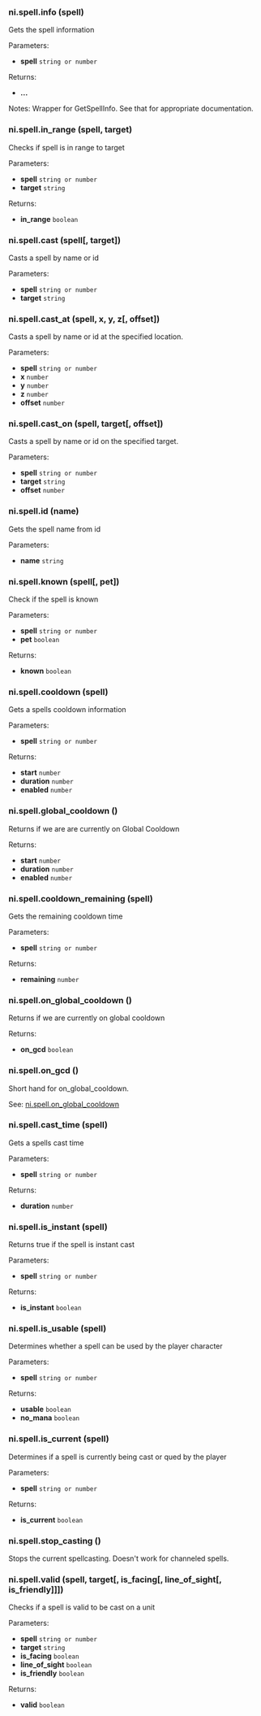### ni.spell.info (spell)

Gets the spell information

Parameters:
- **spell** `string or number`

Returns:
- **...**

Notes:
Wrapper for GetSpellInfo.  See that for appropriate documentation.

### ni.spell.in_range (spell, target)

Checks if spell is in range to target

Parameters:
- **spell** `string or number`
- **target** `string`

Returns:
- **in_range** `boolean`

### ni.spell.cast (spell[, target])

Casts a spell by name or id

Parameters:
- **spell** `string or number`
- **target** `string`

### ni.spell.cast_at (spell, x, y, z[, offset])

Casts a spell by name or id at the specified location.

Parameters:
- **spell** `string or number`
- **x** `number`
- **y** `number`
- **z** `number`
- **offset** `number`

### ni.spell.cast_on (spell, target[, offset])

Casts a spell by name or id on the specified target.

Parameters:
- **spell** `string or number`
- **target** `string`
- **offset** `number`

### ni.spell.id (name)

Gets the spell name from id

Parameters:
- **name** `string`

### ni.spell.known (spell[, pet])

Check if the spell is known

Parameters:
- **spell** `string or number`
- **pet** `boolean`

Returns:
- **known** `boolean`

### ni.spell.cooldown (spell)

Gets a spells cooldown information

Parameters:
- **spell** `string or number`

Returns:
- **start** `number`
- **duration** `number`
- **enabled** `number`

### ni.spell.global_cooldown ()

Returns if we are are currently on Global Cooldown

Returns:
- **start** `number`
- **duration** `number`
- **enabled** `number`

### ni.spell.cooldown_remaining (spell)

Gets the remaining cooldown time

Parameters:
- **spell** `string or number`

Returns:
- **remaining** `number`

### ni.spell.on_global_cooldown ()

Returns if we are currently on global cooldown

Returns:
- **on_gcd** `boolean`

### ni.spell.on_gcd ()

Short hand for on_global_cooldown.

See: [ni.spell.on_global_cooldown](#ni.spell.on_global_cooldown ())

### ni.spell.cast_time (spell)

Gets a spells cast time

Parameters:
- **spell** `string or number`

Returns:
- **duration** `number`

### ni.spell.is_instant (spell)

Returns true if the spell is instant cast

Parameters:
- **spell** `string or number`

Returns:
- **is_instant** `boolean`

### ni.spell.is_usable (spell)

Determines whether a spell can be used by the player character

Parameters:
- **spell** `string or number`

Returns:
- **usable** `boolean`
- **no_mana** `boolean`

### ni.spell.is_current (spell)

Determines if a spell is currently being cast or qued by the player

Parameters:
- **spell** `string or number`

Returns:
- **is_current** `boolean`

### ni.spell.stop_casting ()

Stops the current spellcasting.  Doesn't work for channeled spells.

### ni.spell.valid (spell, target[, is_facing[, line_of_sight[, is_friendly]]])

Checks if a spell is valid to be cast on a unit

Parameters:
- **spell** `string or number`
- **target** `string`
- **is_facing** `boolean`
- **line_of_sight** `boolean`
- **is_friendly** `boolean`

Returns:
- **valid** `boolean`

